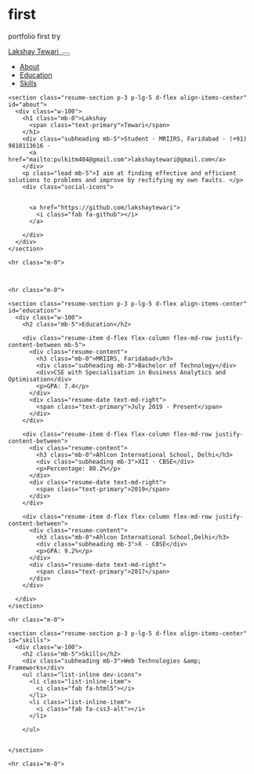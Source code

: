 # first
portfolio first try
<!DOCTYPE html>
<html lang="en">

<head>

  <meta charset="utf-8">
  <meta name="viewport" content="width=device-width, initial-scale=1, shrink-to-fit=no">
  <meta name="description" content="A resume website.">
  <meta name="author" content="Lakshay Tewari">

  <title>Lakshay Tewari</title>
  <link rel="icon" href="img\logo.ico" type="image/icon type">
  <link href="vendor/bootstrap/css/bootstrap.min.css" rel="stylesheet">
  <link href="https://fonts.googleapis.com/css?family=Saira+Extra+Condensed:500,700" rel="stylesheet">
  <link href="https://fonts.googleapis.com/css?family=Muli:400,400i,800,800i" rel="stylesheet">
  <link href="vendor/fontawesome-free/css/all.min.css" rel="stylesheet">
  <link href="css/resume.min.css" rel="stylesheet">

</head>

<body id="page-top">

  <nav class="navbar navbar-expand-lg navbar-dark bg-primary fixed-top" id="sideNav">
    <a class="navbar-brand js-scroll-trigger" href="#page-top">
      <span class="d-block d-lg-none">Lakshay Tewari</span>
      <span class="d-none d-lg-block">
        <img class="img-fluid img-profile rounded-circle mx-auto mb-2" src="img/profile.jpeg" alt="">
      </span>
    </a>
    <button class="navbar-toggler" type="button" data-toggle="collapse" data-target="#navbarSupportedContent" aria-controls="navbarSupportedContent" aria-expanded="false" aria-label="Toggle navigation">
      <span class="navbar-toggler-icon"></span>
    </button>
    <div class="collapse navbar-collapse" id="navbarSupportedContent">
      <ul class="navbar-nav">
        <li class="nav-item">
          <a class="nav-link js-scroll-trigger" href="#about">About</a>
        </li>
        </li>
        <li class="nav-item">
          <a class="nav-link js-scroll-trigger" href="#education">Education</a>
        </li>
        <li class="nav-item">
          <a class="nav-link js-scroll-trigger" href="#skills">Skills</a>
        </li>
      </ul>
    </div>
  </nav>

  <div class="container-fluid p-0">

    <section class="resume-section p-3 p-lg-5 d-flex align-items-center" id="about">
      <div class="w-100">
        <h1 class="mb-0">Lakshay
          <span class="text-primary">Tewari</span>
        </h1>
        <div class="subheading mb-5">Student · MRIIRS, Faridabad · (+91) 9810113616 ·
          <a href="mailto:pulkitm404@gmail.com">lakshaytewari@gmail.com</a>
        </div>
        <p class="lead mb-5">I aim at finding effective and efficient solutions to problems and improve by rectifying my own faults. </p>
        <div class="social-icons">
          
          
          <a href="https://github.com/lakshaytewari">
            <i class="fab fa-github"></i>
          </a>
          
        </div>
      </div>
    </section>

    <hr class="m-0">

    

    <hr class="m-0">

    <section class="resume-section p-3 p-lg-5 d-flex align-items-center" id="education">
      <div class="w-100">
        <h2 class="mb-5">Education</h2>

        <div class="resume-item d-flex flex-column flex-md-row justify-content-between mb-5">
          <div class="resume-content">
            <h3 class="mb-0">MRIIRS, Faridabad</h3>
            <div class="subheading mb-3">Bachelor of Technology</div>
            <div>CSE with Specialisation in Business Analytics and Optimisation</div>
            <p>GPA: 7.4</p>
          </div>
          <div class="resume-date text-md-right">
            <span class="text-primary">July 2019 - Present</span>
          </div>
        </div>

        <div class="resume-item d-flex flex-column flex-md-row justify-content-between">
          <div class="resume-content">
            <h3 class="mb-0">Ahlcon International School, Delhi</h3>
            <div class="subheading mb-3">XII - CBSE</div>
            <p>Percentage: 80.2%</p>
          </div>
          <div class="resume-date text-md-right">
            <span class="text-primary">2019</span>
          </div>
        </div>

        <div class="resume-item d-flex flex-column flex-md-row justify-content-between">
          <div class="resume-content">
            <h3 class="mb-0">Ahlcon International School,Delhi</h3>
            <div class="subheading mb-3">X - CBSE</div>
            <p>GPA: 9.2%</p>
          </div>
          <div class="resume-date text-md-right">
            <span class="text-primary">2017</span>
          </div>
        </div>

      </div>
    </section>

    <hr class="m-0">

    <section class="resume-section p-3 p-lg-5 d-flex align-items-center" id="skills">
      <div class="w-100">
        <h2 class="mb-5">Skills</h2>
        <div class="subheading mb-3">Web Technologies &amp; Frameworks</div>
        <ul class="list-inline dev-icons">
          <li class="list-inline-item">
            <i class="fab fa-html5"></i>
          </li>
          <li class="list-inline-item">
            <i class="fab fa-css3-alt"></i>
          </li>

        </ul>

        
    </section>

    <hr class="m-0">

  </div>

  <script src="vendor/jquery/jquery.min.js"></script>
  <script src="vendor/bootstrap/js/bootstrap.bundle.min.js"></script>

  <script src="vendor/jquery-easing/jquery.easing.min.js"></script>

  <script src="js/resume.min.js"></script>
  <script type="text/javascript" src="https://platform.linkedin.com/badges/js/profile.js" async defer></script>

</body>

</html>
